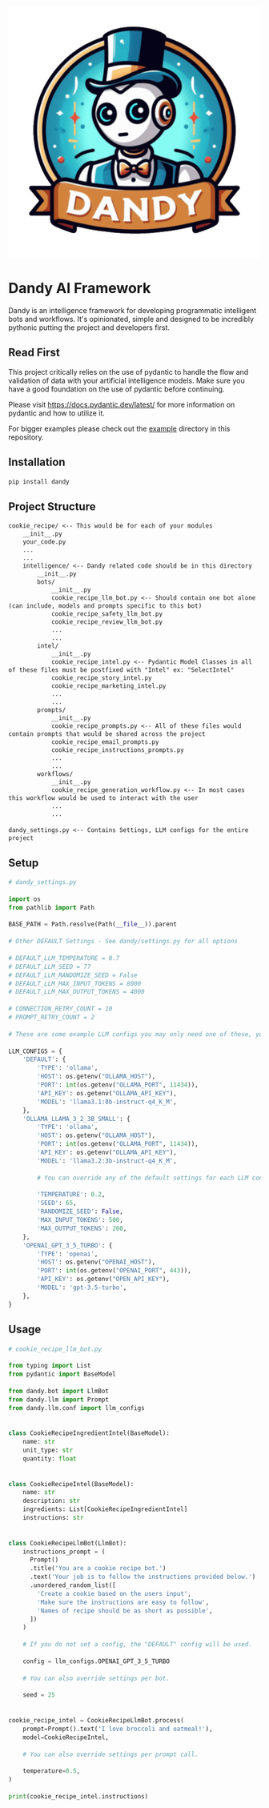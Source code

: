<p align="center">
  <img src="./docs/images/dandy_logo_512.png" alt="Dandy AI Framework">
</p>


# Dandy AI Framework
Dandy is an intelligence framework for developing programmatic intelligent bots and workflows. 
It's opinionated, simple and designed to be incredibly pythonic putting the project and developers first.

## Read First

This project critically relies on the use of pydantic to handle the flow and validation of data with your artificial intelligence models. 
Make sure you have a good foundation on the use of pydantic before continuing.

Please visit https://docs.pydantic.dev/latest/ for more information on pydantic and how to utilize it.

For bigger examples please check out the [example](https://github.com/stratusadv/dandy/tree/main/example) directory in this repository.

## Installation

``` bash
pip install dandy
```

## Project Structure

```
cookie_recipe/ <-- This would be for each of your modules
    __init__.py
    your_code.py
    ...
    ...
    intelligence/ <-- Dandy related code should be in this directory
        __init__.py
        bots/
            __init__.py
            cookie_recipe_llm_bot.py <-- Should contain one bot alone (can include, models and prompts specific to this bot)
            cookie_recipe_safety_llm_bot.py
            cookie_recipe_review_llm_bot.py
            ...
            ...
        intel/
            __init__.py
            cookie_recipe_intel.py <-- Pydantic Model Classes in all of these files must be postfixed with "Intel" ex: "SelectIntel"
            cookie_recipe_story_intel.py
            cookie_recipe_marketing_intel.py
            ...
            ...
        prompts/
            __init__.py
            cookie_recipe_prompts.py <-- All of these files would contain prompts that would be shared across the project
            cookie_recipe_email_prompts.py
            cookie_recipe_instructions_prompts.py
            ...
            ...     
        workflows/
            __init__.py
            cookie_recipe_generation_workflow.py <-- In most cases this workflow would be used to interact with the user
            ...
            ...

dandy_settings.py <-- Contains Settings, LLM configs for the entire project
```

## Setup

```python
# dandy_settings.py

import os
from pathlib import Path

BASE_PATH = Path.resolve(Path(__file__)).parent

# Other DEFAULT Settings - See dandy/settings.py for all options

# DEFAULT_LLM_TEMPERATURE = 0.7
# DEFAULT_LLM_SEED = 77
# DEFAULT_LLM_RANDOMIZE_SEED = False
# DEFAULT_LLM_MAX_INPUT_TOKENS = 8000
# DEFAULT_LLM_MAX_OUTPUT_TOKENS = 4000

# CONNECTION_RETRY_COUNT = 10
# PROMPT_RETRY_COUNT = 2

# These are some example LLM configs you may only need one of these, you must have a "DEFAULT" LLM config

LLM_CONFIGS = {
    'DEFAULT': {
        'TYPE': 'ollama',
        'HOST': os.getenv("OLLAMA_HOST"),
        'PORT': int(os.getenv("OLLAMA_PORT", 11434)),
        'API_KEY': os.getenv("OLLAMA_API_KEY"),
        'MODEL': 'llama3.1:8b-instruct-q4_K_M',
    },
    'OLLAMA_LLAMA_3_2_3B_SMALL': {
        'TYPE': 'ollama',
        'HOST': os.getenv("OLLAMA_HOST"),
        'PORT': int(os.getenv("OLLAMA_PORT", 11434)),
        'API_KEY': os.getenv("OLLAMA_API_KEY"),
        'MODEL': 'llama3.2:3b-instruct-q4_K_M',
        
        # You can override any of the default settings for each LLM config
        
        'TEMPERATURE': 0.2,
        'SEED': 65,
        'RANDOMIZE_SEED': False,
        'MAX_INPUT_TOKENS': 500,
        'MAX_OUTPUT_TOKENS': 200,
    },
    'OPENAI_GPT_3_5_TURBO': {
        'TYPE': 'openai',
        'HOST': os.getenv("OPENAI_HOST"),
        'PORT': int(os.getenv("OPENAI_PORT", 443)),
        'API_KEY': os.getenv("OPEN_API_KEY"),
        'MODEL': 'gpt-3.5-turbo',
    },
}

```

## Usage

```python
# cookie_recipe_llm_bot.py

from typing import List
from pydantic import BaseModel

from dandy.bot import LlmBot
from dandy.llm import Prompt
from dandy.llm.conf import llm_configs


class CookieRecipeIngredientIntel(BaseModel):
    name: str
    unit_type: str
    quantity: float

    
class CookieRecipeIntel(BaseModel):
    name: str
    description: str
    ingredients: List[CookieRecipeIngredientIntel]
    instructions: str

    
class CookieRecipeLlmBot(LlmBot):
    instructions_prompt = (
      Prompt()
      .title('You are a cookie recipe bot.')
      .text('Your job is to follow the instructions provided below.')
      .unordered_random_list([
        'Create a cookie based on the users input',
        'Make sure the instructions are easy to follow',
        'Names of recipe should be as short as possible',
      ])
    )
    
    # If you do not set a config, the "DEFAULT" config will be used.
    
    config = llm_configs.OPENAI_GPT_3_5_TURBO

    # You can also override settings per bot.
    
    seed = 25

    
cookie_recipe_intel = CookieRecipeLlmBot.process(
    prompt=Prompt().text('I love broccoli and oatmeal!'),
    model=CookieRecipeIntel,
    
    # You can also override settings per prompt call.
    
    temperature=0.5,
)

print(cookie_recipe_intel.instructions)
```

